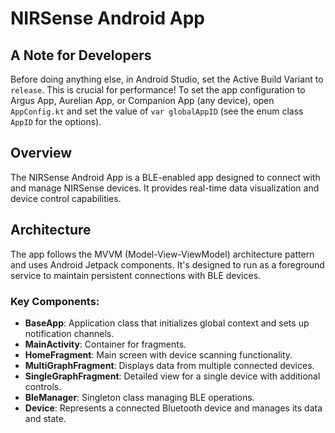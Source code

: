 # NIRSense Android App

## A Note for Developers
Before doing anything else, in Android Studio, set the Active Build Variant to `release`. This is crucial for performance!
To set the app configuration to Argus App, Aurelian App, or Companion App (any device), open `AppConfig.kt` and set the value of `var globalAppID` (see the enum class `AppID` for the options).

## Overview
The NIRSense Android App is a BLE-enabled app designed to connect with and manage NIRSense devices. It provides real-time data visualization and device control capabilities.

## Architecture
The app follows the MVVM (Model-View-ViewModel) architecture pattern and uses Android Jetpack components. It's designed to run as a foreground service to maintain persistent connections with BLE devices.

### Key Components:
- **BaseApp**: Application class that initializes global context and sets up notification channels.
- **MainActivity**: Container for fragments.
- **HomeFragment**: Main screen with device scanning functionality.
- **MultiGraphFragment**: Displays data from multiple connected devices.
- **SingleGraphFragment**: Detailed view for a single device with additional controls.
- **BleManager**: Singleton class managing BLE operations.
- **Device**: Represents a connected Bluetooth device and manages its data and state.